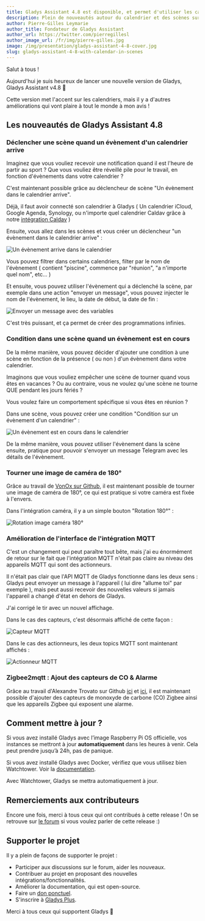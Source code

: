 ```yaml
---
title: Gladys Assistant 4.8 est disponible, et permet d'utiliser les calendriers dans les scènes !
description: Plein de nouveautés autour du calendrier et des scènes sur cette nouvelle version de Gladys.
author: Pierre-Gilles Leymarie
author_title: Fondateur de Gladys Assistant
author_url: https://twitter.com/pierregillesl
author_image_url: /fr/img/pierre-gilles.jpg
image: /img/presentation/gladys-assistant-4-8-cover.jpg
slug: gladys-assistant-4-8-with-calendar-in-scenes
---
```


Salut à tous !

Aujourd'hui je suis heureux de lancer une nouvelle version de Gladys, Gladys Assistant v4.8 🥳

Cette version met l'accent sur les calendriers, mais il y a d'autres améliorations qui vont plaire à tout le monde à mon avis !

## Les nouveautés de Gladys Assistant 4.8

### Déclencher une scène quand un évènement d'un calendrier arrive

Imaginez que vous vouliez recevoir une notification quand il est l'heure de partir au sport ?
Que vous vouliez être réveillé pile pour le travail, en fonction d'évènements dans votre calendrier ?

C'est maintenant possible grâce au déclencheur de scène "Un évènement dans le calendrier arrive".

Déjà, il faut avoir connecté son calendrier à Gladys ( Un calendrier iCloud, Google Agenda, Synology, ou n'importe quel calendrier Caldav grâce à notre [intégration Caldav](/fr/docs/integrations/caldav/) )

Ensuite, vous allez dans les scènes et vous créer un déclencheur "un évènement dans le calendrier arrive" :

![Un évènement arrive dans le calendrier](../../../static/img/docs/fr/scenes/calendar-event-is-coming/calendar-event-is-coming.jpg)

Vous pouvez filtrer dans certains calendriers, filter par le nom de l'évènement ( contient "piscine", commence par "réunion", "a n'importe quel nom", etc... )

Et ensuite, vous pouvez utiliser l'évènement qui a déclenché la scène, par exemple dans une action "envoyer un message", vous pouvez injecter le nom de l'évènement, le lieu, la date de début, la date de fin :

![Envoyer un message avec des variables](../../../static/img/docs/fr/scenes/calendar-event-is-coming/msg-calendar-is-coming-fr.jpg)

C'est très puissant, et ça permet de créer des programmations infinies.

### Condition dans une scène quand un évènement est en cours

De la même manière, vous pouvez décider d'ajouter une condition à une scène en fonction de la présence ( ou non ) d'un évènement dans votre calendrier.

Imaginons que vous vouliez empêcher une scène de tourner quand vous êtes en vacances ? Ou au contraire, vous ne voulez qu'une scène ne tourne QUE pendant les jours fériés ?

Vous voulez faire un comportement spécifique si vous êtes en réunion ?

Dans une scène, vous pouvez créer une condition "Condition sur un évènement d'un calendrier" :

![Un évènement est en cours dans le calendrier](../../../static/img/docs/fr/scenes/calendar-event-is-running/calendar-event-is-running.jpg)

De la même manière, vous pouvez utiliser l'évènement dans la scène ensuite, pratique pour pouvoir s'envoyer un message Telegram avec les détails de l'évènement.

### Tourner une image de caméra de 180°

Grâce au travail de [VonOx sur Github](https://github.com/GladysAssistant/Gladys/pull/1297), il est maintenant possible de tourner une image de caméra de 180°, ce qui est pratique si votre caméra est fixée à l'envers.

Dans l'intégration caméra, il y a un simple bouton "Rotation 180°" :

![Rotation image caméra 180°](../../../static/img/articles/fr/gladys-4-8/camera-rotation-fr.jpg)

### Amélioration de l'interface de l'intégration MQTT

C'est un changement qui peut paraître tout bête, mais j'ai eu énormément de retour sur le fait que l'intégration MQTT n'était pas claire au niveau des appareils MQTT qui sont des actionneurs.

Il n'était pas clair que l'API MQTT de Gladys fonctionne dans les deux sens : Gladys peut envoyer un message à l'appareil ( lui dire "allume toi" par exemple ), mais peut aussi recevoir des nouvelles valeurs si jamais l'appareil a changé d'état en dehors de Gladys.

J'ai corrigé le tir avec un nouvel affichage.

Dans le cas des capteurs, c'est désormais affiché de cette façon :

![Capteur MQTT](../../../static/img/articles/fr/gladys-4-8/sensor-fr.jpg)

Dans le cas des actionneurs, les deux topics MQTT sont maintenant affichés :

![Actionneur MQTT](../../../static/img/articles/fr/gladys-4-8/non-sensor-fr.jpg)

### Zigbee2mqtt : Ajout des capteurs de CO & Alarme

Grâce au travail d'Alexandre Trovato sur Github [ici](https://github.com/GladysAssistant/Gladys/pull/1417) et [ici](https://github.com/GladysAssistant/Gladys/pull/1420), il est maintenant possible d'ajouter des capteurs de monoxyde de carbone (CO) Zigbee ainsi que les appareils Zigbee qui exposent une alarme.

## Comment mettre à jour ?

Si vous avez installé Gladys avec l’image Raspberry Pi OS officielle, vos instances se mettront à jour **automatiquement** dans les heures à venir. Cela peut prendre jusqu’à 24h, pas de panique.

Si vous avez installé Gladys avec Docker, vérifiez que vous utilisez bien Watchtower. Voir la [documentation](/fr/docs/installation/docker#mise-à-jour-automatique-avec-watchtower).

Avec Watchtower, Gladys se mettra automatiquement à jour.

## Remerciements aux contributeurs

Encore une fois, merci à tous ceux qui ont contribués à cette release ! On se retrouve sur [le forum](https://community.gladysassistant.com/) si vous voulez parler de cette release :)

## Supporter le projet

Il y a plein de façons de supporter le projet :

- Participer aux discussions sur le forum, aider les nouveaux.
- Contribuer au projet en proposant des nouvelles intégrations/fonctionnalités.
- Améliorer la documentation, qui est open-source.
- Faire un [don ponctuel](https://www.buymeacoffee.com/gladysassistant).
- S'inscrire à [Gladys Plus](/fr/plus).

Merci à tous ceux qui supportent Gladys 🙏
